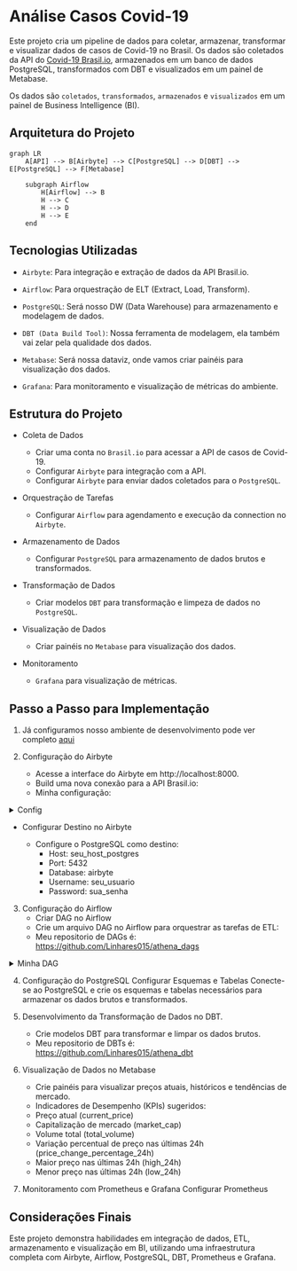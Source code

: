 # Análise Casos Covid-19

Este projeto cria um pipeline de dados para coletar, armazenar, transformar e visualizar dados de casos de Covid-19 no Brasil. Os dados são coletados da API do [Covid-19 Brasil.io](https://brasil.io/dataset/covid19/caso/), armazenados em um banco de dados PostgreSQL, transformados com DBT e visualizados em um painel de Metabase.

Os dados são `coletados`, `transformados`, `armazenados` e `visualizados` em um painel de Business Intelligence (BI).

## Arquitetura do Projeto

```mermaid
graph LR
    A[API] --> B[Airbyte] --> C[PostgreSQL] --> D[DBT] --> E[PostgreSQL] --> F[Metabase]
    
    subgraph Airflow
        H[Airflow] --> B
        H --> C
        H --> D
        H --> E
    end
```

## Tecnologias Utilizadas

- `Airbyte`: Para integração e extração de dados da API Brasil.io.

- `Airflow`: Para orquestração de ELT (Extract, Load, Transform).

- `PostgreSQL`: Será nosso DW (Data Warehouse) para armazenamento e modelagem de dados.

- `DBT (Data Build Tool)`: Nossa ferramenta de modelagem, ela também vai zelar pela qualidade dos dados.

- `Metabase`: Será nossa dataviz, onde vamos criar painéis para visualização dos dados.

- `Grafana`: Para monitoramento e visualização de métricas do ambiente.

## Estrutura do Projeto

- Coleta de Dados
    - Criar uma conta no `Brasil.io` para acessar a API de casos de Covid-19.
    - Configurar `Airbyte` para integração com a API.
    - Configurar `Airbyte` para enviar dados coletados para o `PostgreSQL`.

- Orquestração de Tarefas
    - Configurar `Airflow` para agendamento e execução da connection no `Airbyte`.

- Armazenamento de Dados
    - Configurar `PostgreSQL` para armazenamento de dados brutos e transformados.

- Transformação de Dados
    - Criar modelos `DBT` para transformação e limpeza de dados no `PostgreSQL`.

- Visualização de Dados
    - Criar painéis no `Metabase` para visualização dos dados.

- Monitoramento
    - `Grafana` para visualização de métricas.

## Passo a Passo para Implementação

1. Já configuramos nosso ambiente de desenvolvimento pode ver completo [aqui](https://github.com/Linhares015/athena_stack_infra)

2. Configuração do Airbyte

    - Acesse a interface do Airbyte em http://localhost:8000.
    - Build uma nova conexão para a API Brasil.io:
    - Minha configuração:
<details>
  <summary>Config</summary>

  Aqui está o YAML da conexão:

```yaml
version: 3.9.6

type: DeclarativeSource

check:
  type: CheckStream
  stream_names:
    - caso

definitions:
  streams:
    caso:
      type: DeclarativeStream
      name: caso
      retriever:
        type: SimpleRetriever
        requester:
          $ref: '#/definitions/base_requester'
          path: covid19/caso/data/
          http_method: GET
        record_selector:
          type: RecordSelector
          extractor:
            type: DpathExtractor
            field_path: ['results']  # Atualizei o caminho para acessar o array "results"
      schema_loader:
        type: InlineSchemaLoader
        schema:
          $ref: '#/schemas/caso'
  base_requester:
    type: HttpRequester
    url_base: https://api.brasil.io/v1/dataset/
    authenticator:
      type: ApiKeyAuthenticator
      api_token: Token {{ config['api_key'] }}
      inject_into:
        type: RequestOption
        field_name: Authorization
        inject_into: header

streams:
  - $ref: '#/definitions/streams/caso'

spec:
  type: Spec
  connection_specification:
    type: object
    $schema: http://json-schema.org/draft-07/schema#
    required:
      - api_key
    properties:
      api_key:
        type: string
        order: 0
        title: API Key
        airbyte_secret: true
    additionalProperties: true

metadata:
  autoImportSchema:
    caso: false
  yamlComponents:
    global:
      - authenticator
  testedStreams:
    caso:
      streamHash: 53f6da050b804820dfceede3b1136c91b7961b97
      hasResponse: true
      hasRecords: true
      primaryKeysArePresent: true
      primaryKeysAreUnique: true

schemas:
  caso:
    type: object
    $schema: http://json-schema.org/schema#
    additionalProperties: true
    properties:
      city:
        type:
          - string
          - 'null'
      city_ibge_code:
        type:
          - string
          - 'null'
      confirmed:
        type:
          - number
          - 'null'
      confirmed_per_100k_inhabitants:
        type:
          - number
          - 'null'
      date:
        type:
          - string
          - 'null'
      death_rate:
        type:
          - number
          - 'null'
      deaths:
        type:
          - number
          - 'null'
      estimated_population:
        type:
          - number
          - 'null'
      estimated_population_2019:
        type:
          - number
          - 'null'
      is_last:
        type:
          - boolean
          - 'null'
      order_for_place:
        type:
          - number
          - 'null'
      place_type:
        type:
          - string
          - 'null'
      state:
        type:
          - string
          - 'null'
```
</details>

- Configurar Destino no Airbyte

    - Configure o PostgreSQL como destino:
        - Host: seu_host_postgres
        - Port: 5432
        - Database: airbyte
        - Username: seu_usuario
        - Password: sua_senha

3. Configuração do Airflow
    - Criar DAG no Airflow
    - Crie um arquivo DAG no Airflow para orquestrar as tarefas de ETL:
    - Meu repositorio de DAGs é: https://github.com/Linhares015/athena_dags

<details>
  <summary>Minha DAG</summary>

  Aqui está o minha DAG:

```python
from datetime import timedelta
from airflow import DAG
from airflow.operators.python_operator import PythonOperator
from airflow.utils.dates import days_ago
import requests
from requests.auth import HTTPBasicAuth
import logging
import time

default_args = {
    'owner': 'airflow',
    'depends_on_past': False,
    'email_on_failure': False,
    'email_on_retry': False,
    'retries': 1,
    'retry_delay': timedelta(minutes=1),
}

def trigger_airbyte_covid_19():
    airbyte_connection_id = 'e168f861-2732-425f-b376-cecca3e28d93'
    airbyte_covid_19_url = 'http://192.168.124.31:8001/api/v1/connections/sync'
    airbyte_job_status_url = 'http://192.168.124.31:8001/api/v1/jobs/get'
    headers = {'Content-Type': 'application/json'}
    payload = {'connectionId': airbyte_connection_id}
    
    auth = HTTPBasicAuth('airbyte', 'password')
    
    response = requests.post(airbyte_covid_19_url, headers=headers, json=payload, auth=auth)
    response.raise_for_status()
    
    job_id = response.json()['job']['id']
    logging.info('Airbyte sync job started: %s', job_id)
    
    timeout = 3600
    check_interval = 3
    elapsed_time = 0
    
    while elapsed_time < timeout:
        job_status_response = requests.post(airbyte_job_status_url, headers=headers, json={'id': job_id}, auth=auth)
        job_status_response.raise_for_status()
        job_status = job_status_response.json()['job']['status']
        
        if job_status == 'succeeded':
            logging.info('Airbyte sync succeeded: %s', job_status_response.json())
            return {'job_id': job_id, 'status': 'succeeded'}
        elif job_status == 'failed':
            logging.error('Airbyte sync failed: %s', job_status_response.json())
            raise Exception('Airbyte sync failed')
        else:
            logging.info('Airbyte sync in progress: %s', job_status)
            time.sleep(check_interval)
            elapsed_time += check_interval
    
    raise Exception('Airbyte sync timed out')

with DAG(
    'airbyte_covid_19_dag',
    default_args=default_args,
    description='DAG to trigger Airbyte sync',
    schedule_interval=timedelta(days=1),
    start_date=days_ago(1),
    tags=['airbyte','postgres_DW','covid_19', 'API_brasil_io'],
) as dag:

    run_airbyte_covid_19 = PythonOperator(
        task_id='run_airbyte_covid_19',
        python_callable=trigger_airbyte_covid_19,
    )

    run_airbyte_covid_19
```
</details>

4. Configuração do PostgreSQL
Configurar Esquemas e Tabelas
Conecte-se ao PostgreSQL e crie os esquemas e tabelas necessários para armazenar os dados brutos e transformados.

5. Desenvolvimento da Transformação de Dados no DBT.
    - Crie modelos DBT para transformar e limpar os dados brutos.
    - Meu repositorio de DBTs é: https://github.com/Linhares015/athena_dbt

6. Visualização de Dados no Metabase

    - Crie painéis para visualizar preços atuais, históricos e tendências de mercado.
    - Indicadores de Desempenho (KPIs) sugeridos:
    - Preço atual (current_price)
    - Capitalização de mercado (market_cap)
    - Volume total (total_volume)
    - Variação percentual de preço nas últimas 24h (price_change_percentage_24h)
    - Maior preço nas últimas 24h (high_24h)
    - Menor preço nas últimas 24h (low_24h)

7. Monitoramento com Prometheus e Grafana
Configurar Prometheus

## Considerações Finais

Este projeto demonstra habilidades em integração de dados, ETL, armazenamento e visualização em BI, utilizando uma infraestrutura completa com Airbyte, Airflow, PostgreSQL, DBT, Prometheus e Grafana.
